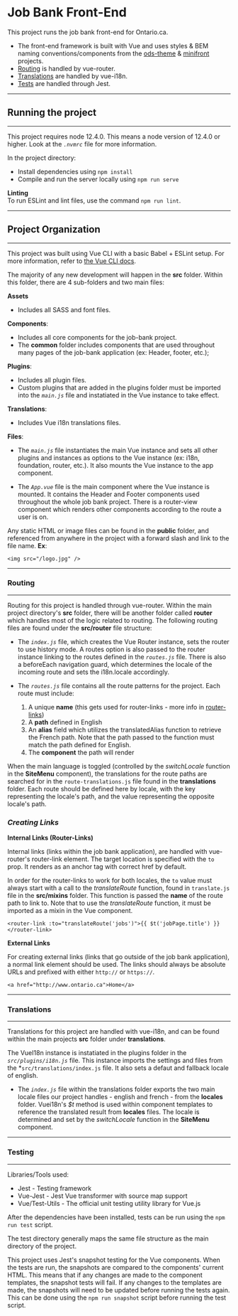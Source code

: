 # **Job Bank Front-End**
This project runs the job bank front-end for Ontario.ca. 
* The front-end framework is built with Vue and uses styles & BEM naming conventions/components from the [ods-theme](https://git.ontariogovernment.ca/frontend/ods-theme) & [minifront](https://git.ontariogovernment.ca/frontend/minifront) projects. 
* [Routing](#routing) is handled by vue-router.
* [Translations](#translations) are handled by vue-i18n.
* [Tests](#testing) are handled through Jest.


___
## **Running the project**
___
This project requires node 12.4.0. This means a node version of 12.4.0 or higher. Look at the *`.nvmrc`* file for more information.

In the project directory:
* Install dependencies using `npm install`
* Compile and run the server locally using `npm run serve`

****Linting****  
To run ESLint and lint files, use the command `npm run lint`. 
  
---
## **Project Organization**
---
This project was built using Vue CLI with a basic Babel + ESLint setup. For more information, refer to [the Vue CLI docs](https://cli.vuejs.org/).

The majority of any new development will happen in the  **src** folder. Within this folder, there are 4 sub-folders and two main files:

**Assets** 
* Includes all SASS and font files.
  
**Components**:
* Includes all core components for the job-bank project. 
* The **common** folder includes components that are used throughout many pages of the job-bank application (ex: Header, footer, etc.);

**Plugins**: 
* Includes all plugin files.
* Custom plugins that are added in the plugins folder must be imported into the *`main.js`* file and instatiated in the Vue instance to take effect.

**Translations**:
* Includes Vue i18n translations files.
  
**Files**:
* The *`main.js`* file instantiates the main Vue instance and sets all other plugins and instances as options to the Vue instance (ex: i18n, foundation, router, etc.). It also mounts the Vue instance to the app component.

* The *`App.vue`* file is the main component where the Vue instance is mounted. It contains the Header and Footer components used throughout the whole job bank project. There is a router-view component which renders other components according to the route a user is on.

Any static HTML or image files can be found in the **public** folder, and referenced from anywhere in the project with a forward slash and link to the file name. **Ex**:

    <img src="/logo.jpg" />

---
### **Routing**
---
Routing for this project is handled through vue-router. Within the main project directory's **src** folder, there will be another folder called **router** which handles most of the logic related to routing. The following routing files are found under the **src/router** file structure:

* The *`index.js`* file, which creates the Vue Router instance, sets the router to use history mode. A routes option is also passed to the router instance linking to the routes defined in the *`routes.js`* file. There is also a beforeEach navigation guard, which determines the locale of the incoming route and sets the i18n.locale accordingly.

* The *`routes.js`* file contains all the route patterns for the project. Each route must include:
   1. A unique **name** (this gets used for router-links - more info in [router-links](#Creating-Links))
   2. A **path** defined in English
   3. An **alias** field which utilizes the translatedAlias function to retrieve the French path. Note that the path passed to the function must match the path defined for English.
   4. The **component** the path will render

When the main language is toggled (controlled by the *switchLocale* function in the **SiteMenu** component), the translations for the route paths are searched for in the `route-translations.js` file found in the **translations** folder. Each route should be defined here by locale, with the key representing the locale's path, and the value representing the opposite locale's path.

### ***Creating Links***
**Internal Links (Router-Links)**

Internal links (links within the job bank application), are handled with vue-router's router-link element. The target location is specified with the `to` prop. It renders as an anchor tag with correct href by default.

In order for the router-links to work for both locales, the `to` value must always start with a call to the *translateRoute* function, found in `translate.js` file in the **src/mixins** folder. This function is passed the **name** of the route path to link to. Note that to use the *translateRoute* function, it must be imported as a mixin in the Vue component.

    <router-link :to="translateRoute('jobs')">{{ $t('jobPage.title') }}</router-link>

**External Links**

For creating external links (links that go outside of the job bank application), a normal link element should be used. The links should always be absolute URLs and prefixed with either `http://` or `https://`.

    <a href="http://www.ontario.ca">Home</a> 

---
### **Translations**
---
Translations for this project are handled with vue-i18n, and can be found within the main projects **src** folder under **translations**. 

The VueI18n instance is instatiated in the plugins folder in the *`src/plugins/i18n.js`* file. This instance imports the settings and files from the *`src/translations/index.js` file. It also sets a defaut and fallback locale of english.

* The *`index.js`* file within the translations folder exports the two main locale files our project handles - english and french - from the **locales** folder. Vuei18n's *$t* method is used within component templates to reference the translated result from **locales** files. The locale is determined and set by the *switchLocale* function in the **SiteMenu** component.

---
### **Testing**
---
Libraries/Tools used:
* Jest - Testing framework
* Vue-Jest - Jest Vue transformer with source map support
* Vue/Test-Utils - The official unit testing utility library for Vue.js

After the dependencies have been installed, tests can be run using the `npm run test` script. 

The test directory generally maps the same file structure as the main directory of the project.

This project uses Jest's snapshot testing for the Vue components. When the tests are run, the snapshots are compared to the components' current HTML. This means that if any changes are made to the component templates, the snapshot tests will fail. If any changes to the templates are made, the snapshots will need to be updated before running the tests again. This can be done using the `npm run snapshot` script before running the test script. 
